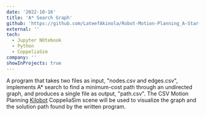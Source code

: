 ```yaml
---
date: '2022-10-16'
title: 'A* Search Graph'
github: 'https://github.com/LateefAkinola/Robot-Motion-Planning_A-Star-Graph-Search'
external: ''
tech:
  - Jupyter NOtebook
  - Python
  - CoppeliaSim
company: ''
showInProjects: true
---
```


A program that takes two files as input, "nodes.csv and edges.csv", implements A* search to find a minimum-cost path through an undirected graph, and produces a single file as output, "path.csv". The CSV Motion Planning [Kilobot](https://www.kilobotics.com/) CoppeliaSim scene will be used to visualize the graph and the solution path found by the written program. 
